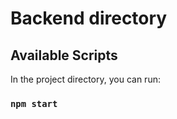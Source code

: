 # **Backend directory**  

 ## Available Scripts

In the project directory, you can run:

### `npm start`
